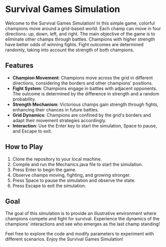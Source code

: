 # Survival Games Simulation

Welcome to the Survival Games Simulation! In this simple game, colorful champions move around a grid-based world. Each champ can move in four directions: up, down, left, and right. The main objective of the game is to eliminate other champs through battles. Champions with higher strength have better odds of winning fights. Fight outcomes are determined randomly, taking into account the strength of both champions.

## Features

- **Champion Movement**: Champions move across the grid in different directions, considering the borders and other champions' positions.
- **Fight System**: Champions engage in battles with adjacent opponents. The outcome is determined by the difference in strength and a random probability.
- **Strength Mechanism**: Victorious champs gain strength through fights, enhancing their chances in future battles.
- **Grid Dynamics**: Champions are confined by the grid's borders and adapt their movement strategies accordingly.
- **Interaction**: Use the Enter key to start the simulation, Space to pause, and Escape to exit.

## How to Play

1. Clone the repository to your local machine.
2. Compile and run the Mechanics.java file to start the simulation.
3. Press Enter to begin the game.
4. Observe champs moving, fighting, and growing stronger.
5. Press Space to pause the simulation and observe the state.
6. Press Escape to exit the simulation.

## Goal

The goal of this simulation is to provide an illustrative environment where champions compete and fight for survival. Experience the dynamics of the champions' interactions and see who emerges as the last champ standing!

Feel free to explore the code and modify parameters to experiment with different scenarios. Enjoy the Survival Games Simulation!
